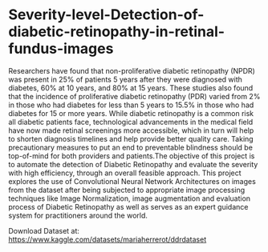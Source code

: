 # Severity-level-Detection-of-diabetic-retinopathy-in-retinal-fundus-images
Researchers have found that non-proliferative diabetic retinopathy (NPDR) was present in 25% of patients 5 years after they were diagnosed with diabetes, 60% at 10 years, and 80% at 15 years. These studies also found that the incidence of proliferative diabetic retinopathy (PDR) varied from 2% in those who had diabetes for less than 5 years to 15.5% in those who had diabetes for 15 or more years. While diabetic retinopathy is a common risk all diabetic patients face, technological advancements in the medical field have now made retinal screenings more accessible, which in turn will help to shorten diagnosis timelines and help provide better quality care. Taking precautionary measures to put an end to preventable blindness should be top-of-mind for both providers and patients.The objective of this project is to automate the detection of Diabetic Retinopathy and evaluate the severity with high efficiency, through an overall feasible approach. This project explores the use of Convolutional Neural Network Architectures on images from the dataset after being subjected to appropriate image processing techniques like Image Normalization, image augmentation and evaluation process of Diabetic Retinopathy as well as serves as an expert guidance system for practitioners around the world.


Download Dataset at: https://www.kaggle.com/datasets/mariaherrerot/ddrdataset


